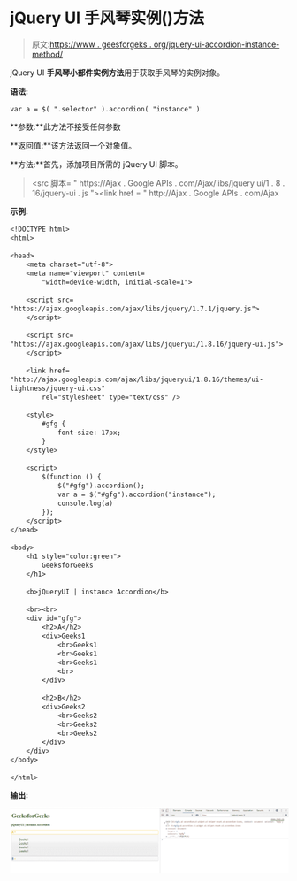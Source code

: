 # jQuery UI 手风琴实例()方法

> 原文:[https://www . geesforgeks . org/jquery-ui-accordion-instance-method/](https://www.geeksforgeeks.org/jquery-ui-accordion-instance-method/)

jQuery UI **手风琴小部件实例方法**用于获取手风琴的实例对象。

**语法:**

```
var a = $( ".selector" ).accordion( "instance" )
```

**参数:**此方法不接受任何参数

**返回值:**该方法返回一个对象值。

**方法:**首先，添加项目所需的 jQuery UI 脚本。

> <src 脚本= " https://Ajax . Google APIs . com/Ajax/libs/jquery ui/1 . 8 . 16/jquery-ui . js "></script><link href = " http://Ajax . Google APIs . com/Ajax

**示例:**

```
<!DOCTYPE html>
<html>

<head>
    <meta charset="utf-8">
    <meta name="viewport" content=
        "width=device-width, initial-scale=1">

    <script src=
"https://ajax.googleapis.com/ajax/libs/jquery/1.7.1/jquery.js">
    </script>

    <script src=
"https://ajax.googleapis.com/ajax/libs/jqueryui/1.8.16/jquery-ui.js">
    </script>

    <link href=
"http://ajax.googleapis.com/ajax/libs/jqueryui/1.8.16/themes/ui-lightness/jquery-ui.css"
        rel="stylesheet" type="text/css" />

    <style>
        #gfg {
            font-size: 17px;
        }
    </style>

    <script>
        $(function () {
            $("#gfg").accordion();
            var a = $("#gfg").accordion("instance");
            console.log(a)
        }); 
    </script>
</head>

<body>
    <h1 style="color:green">
        GeeksforGeeks
    </h1>

    <b>jQueryUI | instance Accordion</b>

    <br><br>
    <div id="gfg">
        <h2>A</h2>
        <div>Geeks1
            <br>Geeks1
            <br>Geeks1
            <br>Geeks1
            <br>
        </div>

        <h2>B</h2>
        <div>Geeks2
            <br>Geeks2
            <br>Geeks2
            <br>Geeks2
        </div>
    </div>
</body>

</html>
```

**输出:**

![](img/e478861f2513925d17681852da331f4d.png)